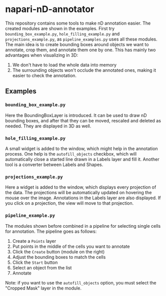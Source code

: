 # napari-nD-annotator
This repository contains some tools to make nD annotation easier.
The created modules are shown in the examples. First try `bounding_box_example.py`,
`hole_filling_example.py` and `projections_example.py`, as `pipeline_examples.py`
uses all these modules.<br>
The main idea is to create bounding boxes around objects we want to annotate,
crop them, and annotate them one by one. This has mainly two advantages 
when visualizing in 3D:
1) We don't have to load the whole data into memory
2) The surrounding objects won't occlude the annotated ones, making it easier to check
the annotation.
## Examples
### `bounding_box_example.py`
Here the BoundingBoxLayer is introduced. It can be used to draw nD bounding boxes,
and after that they can be moved, rescaled and deleted as needed. They are displayed
in 3D as well.
### `hole_filling_example.py`
A small widget is added to the window, which might help in the 
annotation process. One help is the `autofill_objects` checkbox,
which will automatically close a started line drawn in a Labels layer and fill it.
Another tool is a converter between Labels and Shapes.
### `projections_example.py`
Here a widget is added to the window, which displays every projection of the data.
The projections will be automatically updated on hovering the mouse
over the image. Annotations in the Labels layer are also displayed.
If you click on a projection, the view will move to that projection.
### `pipeline_example.py`
The modules shown before combined in a pipeline for selecting single cells
for annotation. The pipeline goes as follows:
1) Create a `Points` layer
2) Put points in the middle of the cells you want to annotate
3) Click the `Create` button (module on the right)
4) Adjust the bounding boxes to match the cells
5) Click the `Start` button
6) Select an object from the list
7) Annotate

Note: if you want to use the `autofill_objects` option, you must select
the "Cropped Mask" layer in the module.


